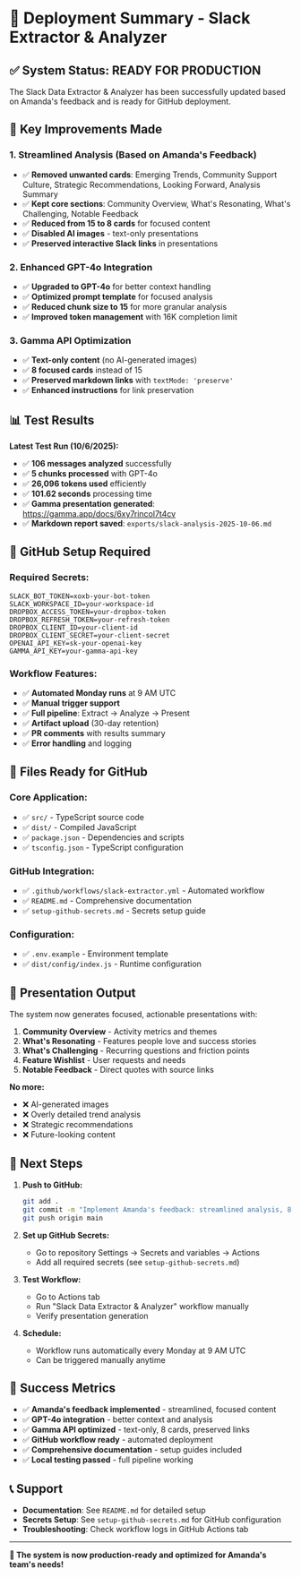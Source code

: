 # 🚀 Deployment Summary - Slack Extractor & Analyzer

## ✅ **System Status: READY FOR PRODUCTION**

The Slack Data Extractor & Analyzer has been successfully updated based on Amanda's feedback and is ready for GitHub deployment.

## 🎯 **Key Improvements Made**

### **1. Streamlined Analysis (Based on Amanda's Feedback)**
- ✅ **Removed unwanted cards**: Emerging Trends, Community Support Culture, Strategic Recommendations, Looking Forward, Analysis Summary
- ✅ **Kept core sections**: Community Overview, What's Resonating, What's Challenging, Notable Feedback
- ✅ **Reduced from 15 to 8 cards** for focused content
- ✅ **Disabled AI images** - text-only presentations
- ✅ **Preserved interactive Slack links** in presentations

### **2. Enhanced GPT-4o Integration**
- ✅ **Upgraded to GPT-4o** for better context handling
- ✅ **Optimized prompt template** for focused analysis
- ✅ **Reduced chunk size to 15** for more granular analysis
- ✅ **Improved token management** with 16K completion limit

### **3. Gamma API Optimization**
- ✅ **Text-only content** (no AI-generated images)
- ✅ **8 focused cards** instead of 15
- ✅ **Preserved markdown links** with `textMode: 'preserve'`
- ✅ **Enhanced instructions** for link preservation

## 📊 **Test Results**

**Latest Test Run (10/6/2025):**
- ✅ **106 messages analyzed** successfully
- ✅ **5 chunks processed** with GPT-4o
- ✅ **26,096 tokens used** efficiently
- ✅ **101.62 seconds** processing time
- ✅ **Gamma presentation generated**: https://gamma.app/docs/6xy7rincol7t4cv
- ✅ **Markdown report saved**: `exports/slack-analysis-2025-10-06.md`

## 🔧 **GitHub Setup Required**

### **Required Secrets:**
```
SLACK_BOT_TOKEN=xoxb-your-bot-token
SLACK_WORKSPACE_ID=your-workspace-id
DROPBOX_ACCESS_TOKEN=your-dropbox-token
DROPBOX_REFRESH_TOKEN=your-refresh-token
DROPBOX_CLIENT_ID=your-client-id
DROPBOX_CLIENT_SECRET=your-client-secret
OPENAI_API_KEY=sk-your-openai-key
GAMMA_API_KEY=your-gamma-api-key
```

### **Workflow Features:**
- ✅ **Automated Monday runs** at 9 AM UTC
- ✅ **Manual trigger support**
- ✅ **Full pipeline**: Extract → Analyze → Present
- ✅ **Artifact upload** (30-day retention)
- ✅ **PR comments** with results summary
- ✅ **Error handling** and logging

## 📁 **Files Ready for GitHub**

### **Core Application:**
- ✅ `src/` - TypeScript source code
- ✅ `dist/` - Compiled JavaScript
- ✅ `package.json` - Dependencies and scripts
- ✅ `tsconfig.json` - TypeScript configuration

### **GitHub Integration:**
- ✅ `.github/workflows/slack-extractor.yml` - Automated workflow
- ✅ `README.md` - Comprehensive documentation
- ✅ `setup-github-secrets.md` - Secrets setup guide

### **Configuration:**
- ✅ `.env.example` - Environment template
- ✅ `dist/config/index.js` - Runtime configuration

## 🎨 **Presentation Output**

The system now generates focused, actionable presentations with:

1. **Community Overview** - Activity metrics and themes
2. **What's Resonating** - Features people love and success stories
3. **What's Challenging** - Recurring questions and friction points
4. **Feature Wishlist** - User requests and needs
5. **Notable Feedback** - Direct quotes with source links

**No more:**
- ❌ AI-generated images
- ❌ Overly detailed trend analysis
- ❌ Strategic recommendations
- ❌ Future-looking content

## 🚀 **Next Steps**

1. **Push to GitHub:**
   ```bash
   git add .
   git commit -m "Implement Amanda's feedback: streamlined analysis, 8 cards, text-only"
   git push origin main
   ```

2. **Set up GitHub Secrets:**
   - Go to repository Settings → Secrets and variables → Actions
   - Add all required secrets (see `setup-github-secrets.md`)

3. **Test Workflow:**
   - Go to Actions tab
   - Run "Slack Data Extractor & Analyzer" workflow manually
   - Verify presentation generation

4. **Schedule:**
   - Workflow runs automatically every Monday at 9 AM UTC
   - Can be triggered manually anytime

## 🎉 **Success Metrics**

- ✅ **Amanda's feedback implemented** - streamlined, focused content
- ✅ **GPT-4o integration** - better context and analysis
- ✅ **Gamma API optimized** - text-only, 8 cards, preserved links
- ✅ **GitHub workflow ready** - automated deployment
- ✅ **Comprehensive documentation** - setup guides included
- ✅ **Local testing passed** - full pipeline working

## 📞 **Support**

- **Documentation**: See `README.md` for detailed setup
- **Secrets Setup**: See `setup-github-secrets.md` for GitHub configuration
- **Troubleshooting**: Check workflow logs in GitHub Actions tab

---

**🎯 The system is now production-ready and optimized for Amanda's team's needs!**
